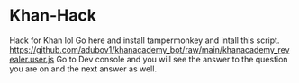 # Khan-Hack
Hack for Khan lol
Go here and install tampermonkey and intall this script. https://github.com/adubov1/khanacademy_bot/raw/main/khanacademy_revealer.user.js
Go to Dev console and you will see the answer to the question you are on and the next answer as well.
